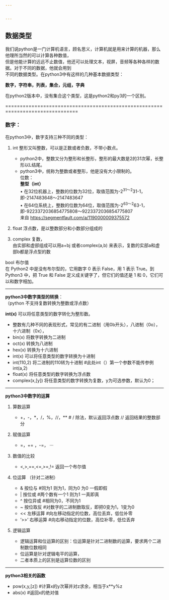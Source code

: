 ```yaml
---


---
```


<h2 id="数据类型">数据类型</h2>
<p>我们说python是一门计算机语言，顾名思义，计算机就是用来计算的机器，那么他理所当然的可以计算各种数值，<br>
但是他能计算的远远不止数值，他还可以处理文本，视屏，音频等各种各样的数据。对于不同的数据，他就会用到<br>
不同的数据类型。在python3中有这样的几种基本数据类型：</p>
<p><strong>数字，字符串，列表，集合，元组，字典</strong></p>
<p>在python2版本中，没有集合这个类型，这是python2和py3的一个区别。</p>
<p>===============================================================================</p>
<h3 id="数字：">数字：</h3>
<p>在python3中，数字支持三种不同的类型：</p>
<ol>
<li>
<p>int 	整形又叫整数，可以是正数或者负数，不带小数点。</p>
<ul>
<li>python2中，整数又分为整形和长整形，整形的最大数是2的31次幂，长整形以L结尾。</li>
<li>python3中，统称为整数或者整形，他是没有大小限制的。<br>
位数：<br>
<strong>整型（int）</strong><br>
• 在32位机器上，整数的位数为32位，取值范围为-2<sup>31～2</sup>31-1，即-2147483648～2147483647<br>
• 在64位系统上，整数的位数为64位，取值范围为-2<sup>63～2</sup>63-1，即-9223372036854775808～9223372036854775807<br>
来自 <a href="https://segmentfault.com/a/1190000009375572">https://segmentfault.com/a/1190000009375572</a></li>
</ul>
</li>
<li>
<p>float        浮点数，是以整数部分和小数部分组成的</p>
</li>
<li>
<p>complex    复数，<br>
由实部和虚部组成可以用a+bj 或者complex(a,b) 来表示，复数的实部a和虚部b都是浮点型的数</p>
</li>
</ol>
<p>bool       布尔值<br>
在 Python2 中是没有布尔型的，它用数字 0 表示 False，用 1 表示 True。到 Python3 中，把 True 和 False 定义成关键字了，但它们的值还是 1 和 0，它们可以和数字相加。</p>
<hr>
<p><strong>python3中数字类型的转换</strong>：<br>
（python 不支持复数转换为整数或浮点数）</p>
<p><strong>int(x)</strong>      可以将任意类型的数字转化为整形数。</p>
<ul>
<li>整数有几种不同的表现形式，常见的有二进制（用0b开头），八进制（0o），十六进制（0x），</li>
<li>bin(x)  将数字转换为二进制</li>
<li>oct(x)  转换为八进制</li>
<li>hex(x)  转换为十六进制</li>
<li>int(x)  可以将任意类型的数字转换为十进制</li>
<li>int(110,2)  将二进制的110转为十进制       #此处int（）第一个参数不能传参例 int(a,2)</li>
<li>float(x)    将任意类型的数字转换为浮点数</li>
<li>complex(x,[y])  将任意类型的数字转换为复数，y为可选参数，默认为0；</li>
</ul>
<hr>
<p><strong>python3中数字的运算</strong></p>
<ol>
<li>
<p>算数运算</p>
<ul>
<li>+，-，*，/，%，//，**     # / 除法，默认返回浮点数  //  返回结果的整数部分</li>
</ul>
</li>
<li>
<p>赋值运算</p>
<ul>
<li>=，+= ，-=，   ···</li>
</ul>
</li>
<li>
<p>数值的比较</p>
<ul>
<li>&lt;,&gt;,==,&lt;=,&gt;=,!=     返回一个布尔值</li>
</ul>
</li>
<li>
<p>位运算   （针对二进制）</p>
<ul>
<li>&amp;   按位与     #同为1 则为1，同为0 为0     一假即假</li>
<li>|   按位或     #两个数有一个1 则为1        一真即真</li>
<li>^   按位异或    #相同为0，不同为1</li>
<li>~   按位取反    #对数字的二进制数取反，即把0变为1，1变为0</li>
<li>&lt;&lt;  左移运算    #向左移动指定的位数，高位丢弃，低位补零</li>
<li>‘&gt;&gt;’  右移运算    #向右移动指定的位数，高位补零，低位丢弃</li>
</ul>
</li>
<li>
<p>逻辑运算</p>
<ul>
<li>逻辑运算和位运算的区别：位运算是针对二进制数的运算，要求两个二进制数位数相同</li>
<li>位运算是针对逻辑电平的运算，</li>
<li>二者本质上的区别是运算位数的区别</li>
</ul>
</li>
</ol>
<hr>
<p><strong>python3相关的函数</strong></p>
<ul>
<li>pow(x,y,[z])        #计算x的y次幂并对z求余，相当于x**y%z</li>
<li>abs(x)          #返回x的绝对值</li>
</ul>

